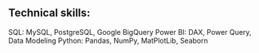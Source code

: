 ## Technical skills: 
SQL: MySQL, PostgreSQL, Google BigQuery
Power BI: DAX, Power Query, Data Modeling
Python: Pandas, NumPy, MatPlotLib, Seaborn

<!--
**nguyenhaianh123-code/nguyenhaianh123-code** is a ✨ _special_ ✨ repository because its `README.md` (this file) appears on your GitHub profile.

Here are some ideas to get you started:

- 🔭 I’m currently working on ...
- 🌱 I’m currently learning ...
- 👯 I’m looking to collaborate on ...
- 🤔 I’m looking for help with ...
- 💬 Ask me about ...
- 📫 How to reach me: ...
- 😄 Pronouns: ...
- ⚡ Fun fact: ...
-->
